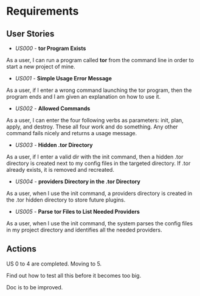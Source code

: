 # Requirements
## User Stories
- *US000* - **tor Program Exists**
  
As a user, I can run a program called **tor** from the command line in order to start a new project of mine.

- *US001* - **Simple Usage Error Message**

As a user, if I enter a wrong command launching the tor program, then the program ends and I am given an explanation on how to use it.

- *US002* - **Allowed Commands**

As a user, I can enter the four following verbs as parameters: init, plan, apply, and destroy. These all four work and do something. Any other command fails nicely and returns a usage message.

- *US003* - **Hidden .tor Directory**

As a user, if I enter a valid dir with the init command, then a hidden .tor directory is created next to my config files in the targeted directory. If .tor already exists, it is removed and recreated.

- *US004* - **providers Directory in the .tor Directory**

As a user, when I use the init command, a providers directory is created in the .tor hidden directory to store future plugins.

- *US005* - **Parse tor Files to List Needed Providers**

As a user, when I use the init command, the system parses the config files in my project directory and identifies all the needed providers.



## Actions

US 0 to 4 are completed. Moving to 5.

Find out how to test all this before it becomes too big.

Doc is to be improved.
